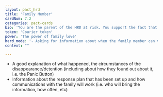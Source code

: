 ```yaml
---
layout: pact_hrd
title: 'Family Member'
cardNum: 7.2
categories: pact-cards
bio: 'You are the parent of the HRD at risk. You support the fact that your child works in the defense of human rights, but you are not particularly active or political yourself. You have always been worried about their safety, and dread the thought of something happening to them because of their work.'
token: 'Courier token'
power: 'The power of family love'
hard_mode: '- Asking for information about when the family member can visit the HRD in detention - You can also get really emotional, and make it difficult for the person to actually deliver the information.'
context: ""

---
```


- A good explanation of what happened,  the circumstances of the disappearance/detention (including about how they found out about it, i.e. the Panic Button)
- Information about the response plan that has been set up and how communications with the family will work (i.e. who will bring the information, how often, etc)